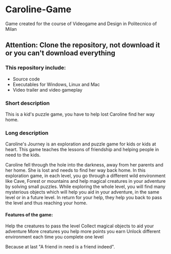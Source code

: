 # Caroline-Game
Game created for the course of Videogame and Design in Politecnico of Milan

## Attention: Clone the repository, not download it or you can't download everything

### This repository include:
* Source code
* Executables for Windows, Linux and Mac
* Video trailer and video gameplay

### Short description

This is a kid's puzzle game, you have to help lost Caroline find her way home.

### Long description

Caroline's Journey is an exploration and puzzle game for kids or kids at heart.
This game teaches the lessons of friendship and helping people in need to the kids.

Caroline fell through the hole into the darkness, away from her parents and her home.
She is lost and needs to find her way back home. In this exploration game, in each level, you go through a different wild environment like Cave, Forest or mountains and help magical creatures in your adventure by solving small puzzles. While exploring the whole level, you will find many mysterious objects which will help you aid in your adventure, in the same level or in a future level. In return for your help, they help you back to pass the level and thus reaching your home. 

#### Features of the game:

Help the creatures to pass the level
Collect magical objects to aid your adventure
More creatures you help more points you earn
Unlock different environment each time you complete one level

Because at last "A friend in need is a friend indeed".
